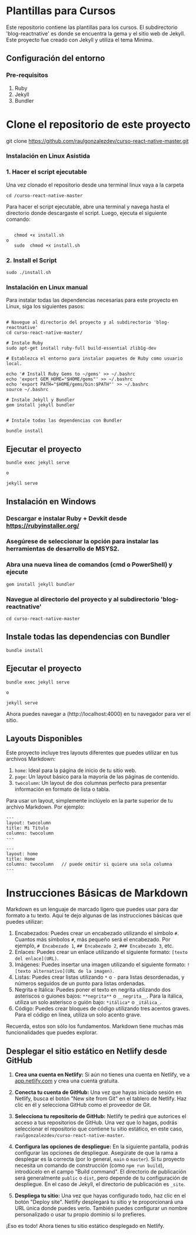# Plantillas para Cursos

Este repositorio contiene las plantillas para los cursos. El subdirectorio 'blog-reactnative' es donde se encuentra la gema y el sitio web de Jekyll.  Este proyecto fue creado con Jekyll y utiliza el tema Minima.

## Configuración del entorno

### Pre-requisitos

1. Ruby
2. Jekyll
3. Bundler



# Clone el repositorio de este proyecto
git clone https://github.com/raulgonzalezdev/curso-react-native-master.git


### Instalación en Linux Asistida

### 1. Hacer el script ejecutable

Una vez clonado el repositorio desde una terminal linux vaya a la carpeta 

```
cd /curso-react-native-master

```
Para hacer el script ejecutable, abre una terminal y navega hasta el directorio donde descargaste el script. Luego, ejecuta el siguiente comando:

```

   chmod +x install.sh
o 
   sudo  chmod +x install.sh

```

### 2. Install el Script

```
sudo ./install.sh
```


### Instalación en Linux manual

Para instalar todas las dependencias necesarias para este proyecto en Linux, siga los siguientes pasos:

```shell

# Navegue al directorio del proyecto y al subdirectorio 'blog-reactnative'
cd curso-react-native-master/

# Instale Ruby
sudo apt-get install ruby-full build-essential zlib1g-dev

# Establezca el entorno para instalar paquetes de Ruby como usuario local. 

echo '# Install Ruby Gems to ~/gems' >> ~/.bashrc
echo 'export GEM_HOME="$HOME/gems"' >> ~/.bashrc
echo 'export PATH="$HOME/gems/bin:$PATH"' >> ~/.bashrc
source ~/.bashrc

# Instale Jekyll y Bundler
gem install jekyll bundler


# Instale todas las dependencias con Bundler

bundle install

```
## Ejecutar el proyecto

```
bundle exec jekyll serve

o

jekyll serve

```

## Instalación en Windows

### Descargar e instalar Ruby + Devkit desde https://rubyinstaller.org/
### Asegúrese de seleccionar la opción para instalar las herramientas de desarrollo de MSYS2.


### Abra una nueva línea de comandos (cmd o PowerShell) y ejecute

```
gem install jekyll bundler
```

### Navegue al directorio del proyecto y al subdirectorio 'blog-reactnative'

```
cd curso-react-native-master
```

## Instale todas las dependencias con Bundler

```
bundle install

```

## Ejecutar el proyecto

```
bundle exec jekyll serve

o

jekyll serve

```

Ahora puedes navegar a (http://localhost:4000) en tu navegador para ver el sitio.

## Layouts Disponibles

Este proyecto incluye tres layouts diferentes que puedes utilizar en tus archivos Markdown:

1. `home`: Ideal para la página de inicio de tu sitio web.
2. `page`: Un layout básico para la mayoría de las páginas de contenido.
3. `twocolumn`: Un layout de dos columnas perfecto para presentar información en formato de lista o tabla.

Para usar un layout, simplemente inclúyelo en la parte superior de tu archivo Markdown. Por ejemplo:

```
---
layout: twocolumn
title: Mi Título
columns: twocolumn
---
```


```
---
layout: home
title: Home
columns: twocolumn   // puede omitir si quiere una sola columna
---
```

# Instrucciones Básicas de Markdown

Markdown es un lenguaje de marcado ligero que puedes usar para dar formato a tu texto. Aquí te dejo algunas de las instrucciones básicas que puedes utilizar:

1. Encabezados: Puedes crear un encabezado utilizando el símbolo `#`. Cuantos más símbolos `#`, más pequeño será el encabezado. Por ejemplo, `# Encabezado 1`, `## Encabezado 2`, `### Encabezado 3`, etc.
2. Enlaces: Puedes crear un enlace utilizando el siguiente formato: `[texto del enlace](URL)`.
3. Imágenes: Puedes insertar una imagen utilizando el siguiente formato: `![texto alternativo](URL de la imagen)`.
4. Listas: Puedes crear listas utilizando `*` o `-` para listas desordenadas, y números seguidos de un punto para listas ordenadas.
5. Negrita e Itálica: Puedes poner el texto en negrita utilizando dos asteriscos o guiones bajos: `**negrita**` o `__negrita__`. Para la itálica, utiliza un solo asterisco o guión bajo: `*itálica*` o `_itálica_`.
6. Código: Puedes crear bloques de código utilizando tres acentos graves. Para el código en línea, utiliza un solo acento grave.

Recuerda, estos son sólo los fundamentos. Markdown tiene muchas más funcionalidades que puedes explorar.

## Desplegar el sitio estático en Netlify desde GitHub

1. **Crea una cuenta en Netlify:** Si aún no tienes una cuenta en Netlify, ve a [app.netlify.com](https://app.netlify.com/) y crea una cuenta gratuita.

2. **Conecta tu cuenta de GitHub:** Una vez que hayas iniciado sesión en Netlify, busca el botón "New site from Git" en el tablero de Netlify. Haz clic en él y selecciona GitHub como el proveedor de Git.

3. **Selecciona tu repositorio de GitHub:** Netlify te pedirá que autorices el acceso a tus repositorios de GitHub. Una vez que lo hagas, podrás seleccionar el repositorio que contiene tu sitio estático, en este caso, `raulgonzalezdev/curso-react-native-master`.

4. **Configura las opciones de despliegue:** En la siguiente pantalla, podrás configurar las opciones de despliegue. Asegúrate de que la rama a desplegar es la correcta (por lo general, `main` o `master`). Si tu proyecto necesita un comando de construcción (como `npm run build`), introdúcelo en el campo "Build command". El directorio de publicación será generalmente `public` o `dist`, pero depende de tu configuración de despliegue. En el caso de Jekyll, el directorio de publicación es `_site`.

5. **Despliega tu sitio:** Una vez que hayas configurado todo, haz clic en el botón "Deploy site". Netlify desplegará tu sitio y te proporcionará una URL única donde puedes verlo. También puedes configurar un nombre personalizado o usar tu propio dominio si lo prefieres.

¡Eso es todo! Ahora tienes tu sitio estático desplegado en Netlify.


